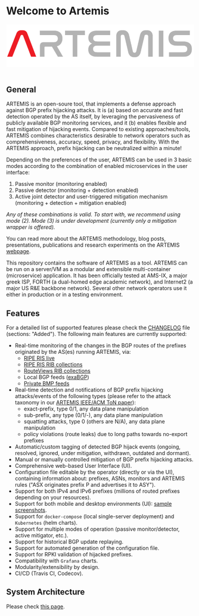 # Welcome to Artemis

<img src="images/artemis_logo.png" style="margin-bottom: 15px;"/>

## General

ARTEMIS is an open-soure tool, that implements a defense approach against BGP prefix hijacking attacks.
It is (a) based on accurate and fast detection operated by the AS itself,
by leveraging the pervasiveness of publicly available BGP monitoring
services, and it (b) enables flexible and fast mitigation of hijacking events.
Compared to existing approaches/tools, ARTEMIS combines characteristics
desirable to network operators such as comprehensiveness, accuracy, speed,
privacy, and flexibility. With the ARTEMIS approach, prefix hijacking
can be neutralized within a minute!

Depending on the preferences of the user, ARTEMIS can be used in 3 basic modes according to the combination of enabled microservices in the user interface:

1. Passive monitor (monitoring enabled)
2. Passive detector (monitoring + detection enabled)
3. Active joint detector and user-triggered mitigation mechanism (monitoring + detection + mitigation enabled)

*Any of these combinations is valid. To start with, we recommend using mode (2).
Mode (3) is under development (currently only a mitigation wrapper is offered).*

You can read more about the ARTEMIS methodology, blog posts, presentations, publications and research experiments
on the ARTEMIS [webpage](https://bgpartemis.org).

This repository contains the software of ARTEMIS as a tool.
ARTEMIS can be run on a server/VM as a modular and extensible
multi-container (microservice) application. It has been officially tested at
AMS-IX, a major greek ISP, FORTH (a dual-homed edge academic network),
and Internet2 (a major US R&E backbone network).
Several other network operators use it either in production or in a testing environment.

## Features

For a detailed list of supported features please check the [CHANGELOG](changelog.md) file
(sections: "Added"). The following main features are currently supported:

* Real-time monitoring of the changes in the BGP routes of the prefixes originated by the AS(es) running ARTEMIS, via:
  * [RIPE RIS live](https://ris-live.ripe.net/)
  * [RIPE RIS RIB collections](https://bgpstream.caida.org/data#!ris)
  * [RouteViews RIB collections](https://bgpstream.caida.org/data#!routeviews)
  * Local BGP feeds ([exaBGP](https://github.com/Exa-Networks/exabgp))
  * [Private BMP feeds](https://bgpstream.caida.org/v2-beta#bmp-private)
* Real-time detection and notifications of BGP prefix hijacking attacks/events of the following types (please refer to the attack taxonomy in our [ARTEMIS IEEE/ACM ToN paper](https://www.inspire.edu.gr/wp-content/pdfs/artemis_TON2018.pdf)):
  * exact-prefix, type 0/1, any data plane manipulation
  * sub-prefix, any type (0/1/-), any data plane manipulation
  * squatting attacks, type 0 (others are N/A), any data plane manipulation
  * policy violations (route leaks) due to long paths towards no-export prefixes
* Automatic/custom tagging of detected BGP hijack events (ongoing, resolved, ignored, under mitigation, withdrawn, outdated and dormant).
* Manual or manually controlled mitigation of BGP prefix hijacking attacks.
* Comprehensive web-based User Interface (UI).
* Configuration file editable by the operator (directly or via the UI),
containing information about: prefixes, ASNs, monitors and ARTEMIS rules ("ASX originates prefix P and advertises it to ASY").
* Support for both IPv4 and IPv6 prefixes (millions of routed prefixes depending on your resources).
* Support for both mobile and desktop environments (UI): [sample screenshots](https://bgpartemis.readthedocs.io/en/latest/webapp/#ui-overview-with-screenshots).
* Support for `docker-compose` (local single-server deployment) and `Kubernetes` (helm charts).
* Support for multiple modes of operation (passive monitor/detector, active mitigator, etc.).
* Support for historical BGP update replaying.
* Support for automated generation of the configuration file.
* Support for RPKI validation of hijacked prefixes.
* Compatibility with `Grafana` charts.
* Modularity/extensibility by design.
* CI/CD (Travis CI, Codecov).

## System Architecture

Please check [this page](https://bgpartemis.readthedocs.io/en/latest/architecture/).
